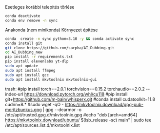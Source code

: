 Esetleges korábbi telepítés törlése

```bash
conda deactivate
conda env remove -n sync
```

Anakonda (nem minikonda) Környezet építése

```bash
conda  create -n sync python=3.10 -y && conda activate sync
conda install git
git clone https://github.com/sarpba/AI_Dubbing.git
cd AI_Dubbing_new
pip install -r requirements.txt
pip install elevenlabs yt-dlp
sudo apt update
sudo apt install ffmpeg
sudo apt install gcc
sudo apt install mkvtoolnix mkvtoolnix-gui
```

trash:
#pip install torch==2.0.1 torchvision==0.15.2 torchaudio==2.0.2 --index-url https://download.pytorch.org/whl/cu118
#pip install git+https://github.com/m-bain/whisperx.git
#conda install cudatoolkit=11.8 cudnn=8.*
#sudo wget -qO - https://mkvtoolnix.download/gpg-pub-moritzbunkus.gpg | gpg --dearmor -o /etc/apt/trusted.gpg.d/mkvtoolnix.gpg
#echo "deb [arch=amd64] https://mkvtoolnix.download/ubuntu/ $(lsb_release -sc) main" | sudo tee /etc/apt/sources.list.d/mkvtoolnix.list